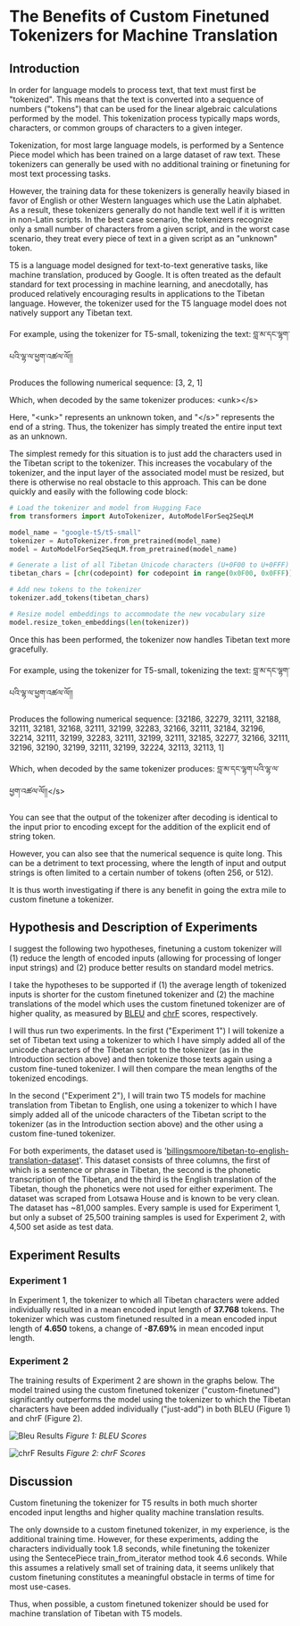 # The Benefits of Custom Finetuned Tokenizers for Machine Translation

## Introduction

In order for language models to process text, that text must first be "tokenized". This means that the text is converted into a sequence of numbers ("tokens") that can be used for the linear algebraic calculations performed by the model. This tokenization process typically maps words, characters, or common groups of characters to a given integer.

Tokenization, for most large language models, is performed by a Sentence Piece model which has been trained on a large dataset of raw text. These tokenizers can generally be used with no additional training or finetuning for most text processing tasks. 

However, the training data for these tokenizers is generally heavily biased in favor of English or other Western languages which use the Latin alphabet. As a result, these tokenizers generally do not handle text well if it is written in non-Latin scripts. In the best case scenario, the tokenizers recognize only a small number of characters from a given script, and in the worst case scenario, they treat every piece of text in a given script as an "unknown" token.

T5 is a language model designed for text-to-text generative tasks, like machine translation, produced by Google. It is often treated as the default standard for text processing in machine learning, and anecdotally, has produced relatively encouraging results in applications to the Tibetan language. However, the tokenizer used for the T5 language model does not natively support any Tibetan text.

For example, using the tokenizer for T5-small, tokenizing the text: བླ་མ་དང་ལྷག་པའི་ལྷ་ལ་ཕྱག་འཚལ་ལོ།།

Produces the following numerical sequence: [3, 2, 1]

Which, when decoded by the same tokenizer produces: \<unk>\</s>

Here, "\<unk>" represents an unknown token, and "\</s>" represents the end of a string. Thus, the tokenizer has simply treated the entire input text as an unknown. 

The simplest remedy for this situation is to just add the characters used in the Tibetan script to the tokenizer. This increases the vocabulary of the tokenizer, and the input layer of the associated model must be resized, but there is otherwise no real obstacle to this approach. This can be done quickly and easily with the following code block:

```python
# Load the tokenizer and model from Hugging Face
from transformers import AutoTokenizer, AutoModelForSeq2SeqLM

model_name = "google-t5/t5-small"
tokenizer = AutoTokenizer.from_pretrained(model_name)
model = AutoModelForSeq2SeqLM.from_pretrained(model_name)

# Generate a list of all Tibetan Unicode characters (U+0F00 to U+0FFF)
tibetan_chars = [chr(codepoint) for codepoint in range(0x0F00, 0x0FFF)]

# Add new tokens to the tokenizer
tokenizer.add_tokens(tibetan_chars)

# Resize model embeddings to accommodate the new vocabulary size
model.resize_token_embeddings(len(tokenizer))
```

Once this has been performed, the tokenizer now handles Tibetan text more gracefully.

For example, using the tokenizer for T5-small, tokenizing the text: བླ་མ་དང་ལྷག་པའི་ལྷ་ལ་ཕྱག་འཚལ་ལོ།།

Produces the following numerical sequence: [32186, 32279, 32111, 32188, 32111, 32181, 32168, 32111, 32199, 32283, 32166, 32111, 32184, 32196, 32214, 32111, 32199, 32283, 32111, 32199, 32111, 32185, 32277, 32166, 32111, 32196, 32190, 32199, 32111, 32199, 32224, 32113, 32113, 1]

Which, when decoded by the same tokenizer produces: བླ་མ་དང་ལྷག་པའི་ལྷ་ལ་ཕྱག་འཚལ་ལོ།།\</s>

You can see that the output of the tokenizer after decoding is identical to the input prior to encoding except for the addition of the explicit end of string token.

However, you can also see that the numerical sequence is quite long. This can be a detriment to text processing, where the length of input and output strings is often limited to a certain number of tokens (often 256, or 512).

It is thus worth investigating if there is any benefit in going the extra mile to custom finetune a tokenizer.

## Hypothesis and Description of Experiments

I suggest the following two hypotheses, finetuning a custom tokenizer will (1) reduce the length of encoded inputs (allowing for processing of longer input strings) and (2) produce better results on standard model metrics.

I take the hypotheses to be supported if (1) the average length of tokenized inputs is shorter for the custom finetuned tokenizer and (2) the machine translations of the model which uses the custom finetuned tokenizer are of higher quality, as measured by [BLEU](https://en.wikipedia.org/wiki/BLEU) and [chrF](https://machinetranslate.org/chrF) scores, respectively.

I will thus run two experiments. In the first ("Experiment 1") I will tokenize a set of Tibetan text using a tokenizer to which I have simply added all of the unicode characters of the Tibetan script to the tokenizer (as in the Introduction section above) and then tokenize those texts again using a custom fine-tuned tokenizer. I will then compare the mean lengths of the tokenized encodings.

In the second ("Experiment 2"), I will train two T5 models for machine translation from Tibetan to English, one using a tokenizer to which I have simply added all of the unicode characters of the Tibetan script to the tokenizer (as in the Introduction section above) and the other using a custom fine-tuned tokenizer.

For both experiments, the dataset used is '[billingsmoore/tibetan-to-english-translation-dataset](https://huggingface.co/datasets/billingsmoore/tibetan-to-english-translation-dataset)'. This dataset consists of three columns, the first of which is a sentence or phrase in Tibetan, the second is the phonetic transcription of the Tibetan, and the third is the English translation of the Tibetan, though the phonetics were not used for either experiment. The dataset was scraped from Lotsawa House and is known to be very clean. The dataset has ~81,000 samples. Every sample is used for Experiment 1, but only a subset of 25,500 training samples is used for Experiment 2, with 4,500 set aside as test data.

## Experiment Results

### Experiment 1

In Experiment 1, the tokenizer to which all Tibetan characters were added individually resulted in a mean encoded input length of **37.768** tokens. The tokenizer which was custom finetuned resulted in a mean encoded input length of **4.650** tokens, a change of **-87.69%** in mean encoded input length.

### Experiment 2

The training results of Experiment 2 are shown in the graphs below. The model trained using the custom finetuned tokenizer ("custom-finetuned") significantly outperforms the model using the tokenizer to which the Tibetan characters have been added individually ("just-add") in both BLEU (Figure 1) and chrF (Figure 2).

![Bleu Results](custom-tokenizer-bleu.png)
*Figure 1: BLEU Scores*

![chrF Results](custom-tokenizer-chrf.png)
*Figure 2: chrF Scores*

## Discussion

Custom finetuning the tokenizer for T5 results in both much shorter encoded input lengths and higher quality machine translation results. 

The only downside to a custom finetuned tokenizer, in my experience, is the additional training time. However, for these experiments, adding the characters individually took 1.8 seconds, while finetuning the tokenizer using the SentecePiece train_from_iterator method took 4.6 seconds. While this assumes a relatively small set of training data, it seems unlikely that custom finetuning constitutes a meaningful obstacle in terms of time for most use-cases.

Thus, when possible, a custom finetuned tokenizer should be used for machine translation of Tibetan with T5 models.